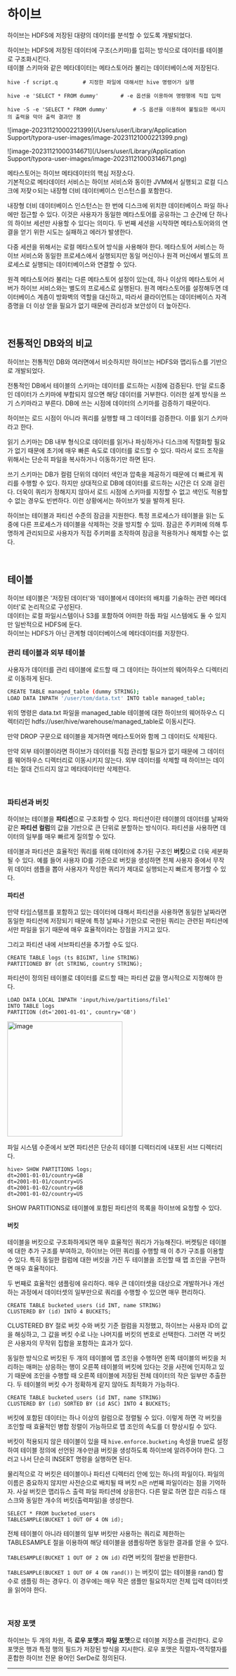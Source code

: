 # 하이브

하이브는 HDFS에 저장된 대량의 데이터를 분석할 수 있도록 개발되었다.  

하이브는 HDFS에 저장된 데이터에 구조(스키마)를 입히는 방식으로 데이터를 테이블로 구조화시킨다.  
테이블 스키마와 같은 메타데이터는 메타스토어라 불리는 데이터베이스에 저장된다.  

```shell
hive -f script.q		# 지정한 파일에 대해서만 hive 명령어가 실행

hive -e 'SELECT * FROM dummy'		# -e 옵션을 이용하여 명령행에 직접 입력

hive -S -e 'SELECT * FROM dummy'		# -S 옵션을 이용하여 불필요한 메시지의 출력을 막아 출력 결과만 봄
```

![image-20231121000221399](/Users/user/Library/Application Support/typora-user-images/image-20231121000221399.png)

![image-20231121000314671](/Users/user/Library/Application Support/typora-user-images/image-20231121000314671.png)

메타스토어는 하이브 메타데이터의 핵심 저장소다.  
기본적으로 메타데이터 서비스는 하이브 서비스와 동이한 JVM에서 실행되고 로컬 디스크에 저잦ㅇ되는 내장형 더비 데이터베이스 인스턴스를 포함한다.  

내장형 더비 데이터베이스 인스턴스는 한 번에 디스크에 위치한 데이터베이스 파일 하나에만 접근할 수 있다. 이것은 사용자가 동일한 메타스토어를 공유하는 그 순간에 단 하나의 하이브 세션만 사용할 수 있다는 의미다. 두 번째 세션을 시작하면 메타스토어와의 연결을 얻기 위한 시도는 실패하고 에러가 발생한다.  

다중 세션을 위해서는 로컬 메타스토어 방식을 사용해야 한다. 메타스토어 서비스는 하이브 서비스와 동일한 프로세스에서 실행되지만 동일 머신이나 원격 머신에서 별도의 프로세스로 실행되는 데이터베이스와 연결할 수 있다.  

원격 메타스토어라 불리는 다른 메타스토어 설정이 있는데, 하나 이상의 메타스토어 서버가 하이브 서비스와는 별도의 프로세스로 실행된다. 원격 메타스토어를 설정해두면 데이터베이스 계층이 방화벽의 역할을 대신하고, 따라서 클라이언트는 데이터베이스 자격 증명을 더 이상 얻을 필요가 없기 때문에 관리성과 보안성이 더 높아진다.  

<br/>

## 전통적인 DB와의 비교

하이브는 전통적인 DB와 여러면에서 비슷하지만 하이브는 HDFS와 맵리듀스를 기반으로 개발되었다.  

전통적인 DB에서 테이블의 스키마는 데이터를 로드하는 시점에 검증된다. 만일 로드중인 데이터가 스키마에 부합되지 않으면 해당 데이터를 거부한다. 이러한 설계 방식을 쓰기 스키마라고 부른다. DB에 쓰는 시점에 데이터의 스키마를 검증하기 때문이다.  

하이브는 로드 시점이 아니라 쿼리를 실행할 때 그 데이터를 검증한다. 이를 읽기 스키마라고 한다.  

읽기 스키마는 DB 내부 형식으로 데이터를 읽거나 파싱하거나 디스크에 직렬화할 필요가 없기 때문에 초기에 매우 빠른 속도로 데이터를 로드할 수 있다. 따라서 로드 조작을 위해서는 단순히 파일을 복사하거나 이동하기만 하면 된다.  

쓰기 스키마는 DB가 컬럼 단위의 데이터 색인과 압축을 제공하기 때문에 더 빠르게 쿼리를 수행할 수 있다. 하지만 상대적으로 DB에 데이터를 로드하는 시간은 더 오래 걸린다. 더욱이 쿼리가 정해지지 않아서 로드 시점에 스키마를 지정할 수 없고 색인도 적용할 수 없는 경우도 빈번하다. 이런 상황에서는 하이브가 빛을 발하게 된다.  

하이브는 테이블과 파티션 수준의 잠금을 지원한다. 특정 프로세스가 테이블을 읽는 도중에 다른 프로세스가 테이블을 삭제하는 것을 방지할 수 있따. 잠금은 주키퍼에 의해 투명하게 관리되므로 사용자가 직접 주키퍼를 조작하여 잠금을 적용하거나 해제할 수는 없다.  

<br/>

## 테이블

하이브 테이블은 '저장된 데이터'와 '테이블에서 데이터의 배치를 기술하는 관련 메타데이터'로 논리적으로 구성된다.  
데이터는 로컬 파일시스템이나 S3를 포함하여 어떠한 하둡 파일 시스템에도 둘 수 있지만 일반적으로 HDFS에 둔다.  
하이브는 HDFS가 아닌 관계형 데이터베이스에 메타데이터를 저장한다.  

### 관리 테이블과 외부 테이블

사용자가 데이터를 관리 테이블에 로드할 때 그 데이터는 하이브의 웨어하우스 디렉터리로 이동하게 된다.  

```sh
CREATE TABLE managed_table (dummy STRING);
LOAD DATA INPATH '/user/tom/data.txt' INTO table managed_table;
```

위의 명령은 data.txt 파일을 managed_table 테이블에 대한 하이브의 웨어하우스 디렉터리인 hdfs://user/hive/warehouse/managed_table로 이동시킨다.  

만약 DROP 구문으로 테이블을 제거하면 메타스토어와 함께 그 데이터도 삭제된다.  

만약 외부 테이블이라면 하이브가 데이터를 직접 관리할 필요가 없기 때문에 그 데이터를 웨어하우스 디렉터리로 이동시키지 않는다. 외부 데이터를 삭제할 때 하이브는 데이터는 절대 건드리지 않고 메타데이터만 삭제한다.  

<Br/>

### 파티션과 버킷

하이브는 테이블을 **파티션**으로 구조화할 수 있다. 파티션이란 테이블의 데이터를 날짜와 같은 **파티션 컬럼**의 값을 기반으로 큰 단위로 분할하는 방식이다. 파티션을 사용하면 데이터의 일부를 매우 빠르게 질의할 수 있다.  

테이블과 파티션은 효율적인 쿼리를 위해 데이터에 추가된 구조인 **버킷**으로 더욱 세분화될 수 있다. 예를 들어 사용자 ID를 기준으로 버킷을 생성하면 전체 사용자 중에서 무작위 데이터 샘플을 뽑아 사용자가 작성한 쿼리가 제대로 실행되는지 빠르게 평가할 수 있다.  

#### 파티션

만약 타임스탬프를 포함하고 있는 데이터에 대해서 파티션을 사용하면 동일한 날짜라면 동일한 파티션에 저장되기 때문에 특정 날짜나 기한으로 국한된 쿼리는 관련된 파티션에서만 파일을 읽기 때문에 매우 효율적이라는 장점을 가지고 있다.  

그리고 파티션 내에 서브파티션을 추가할 수도 있다.  

```shell
CREATE TABLE logs (ts BIGINT, line STRING)
PARTITIONED BY (dt STRING, country STRING);
```

파티션이 정의된 테이블로 데이터를 로드할 때는 파티션 값을 명시적으로 지정해야 한다.  

```shell
LOAD DATA LOCAL INPATH 'input/hive/partitions/file1'
INTO TABLE logs
PARTITION (dt='2001-01-01', country='GB')
```

<img width="262" alt="image" src="https://github.com/Be-poz/TIL/assets/45073750/acc9f8d2-0d80-4af3-92d9-db5bd80c1eab">

파일 시스템 수준에서 보면 파티션은 단순히 테이블 디렉터리에 내포된 서브 디렉터리다.  

```shell
hive> SHOW PARTITIONS logs;
dt=2001-01-01/country=GB
dt=2001-01-01/country=US
dt=2001-01-02/country=GB
dt=2001-01-02/country=US
```

SHOW PARTITIONS로 테이블에 포함된 파티션의 목록을 하이브에 요청할 수 있다.  

#### 버킷

테이블을 버킷으로 구조화하게되면 매우 효율적인 쿼리가 가능해진다. 버켓팅은 테이블에 대한 추가 구조를 부여하고, 하이브는 어떤 쿼리를 수행할 때 이 추가 구조를 이용할 수 있다. 특히 동일한 컬럼에 대한 버킷을 가진 두 테이블을 조인할 때 맵 조인을 구현하면 매우 효율적이다.  

두 번째로 효율적인 샘플링에 유리하다. 매우 큰 데이터셋을 대상으로 개발하거나 개선하는 과정에서 데이터셋의 일부만으로 쿼리를 수행할 수 있으면 매우 편리하다.  

```shell
CREATE TABLE bucketed_users (id INT, name STRING)
CLUSTERED BY (id) INTO 4 BUCKETS;
```

CLUSTERED BY 절로 버킷 수와 버킷 기준 컬럼을 지정했고, 하이브는 사용자 ID의 값을 해싱하고, 그 값을 버킷 수로 나눈 나머지를 버킷의 번호로 선택한다. 그러면 각 버킷은 사용자의 무작위 집합을 포함하는 효과가 있다.  

동일한 방식으로 버킷된 두 개의 테이블에 맵 조인을 수행하면 왼쪽 테이블의 버킷을 처리하는 매퍼는 상응하는 행이 오른쪽 테이블의 버킷에 있다는 것을 사전에 인지하고 있기 때문에 조인을 수행할 때 오른쪽 테이블에 저장된 전체 데이터의 작은 일부만 추출한다. 두 테이블의 버킷 수가 정확하게 같지 않아도 최적화가 가능하다.  

```shell
CREATE TABLE bucketed_users (id INT, name STRING)
CLUSTERED BY (id) SORTED BY (id ASC) INTO 4 BUCKETS;
```

버킷에 포함된 데이터는 하나 이상의 컬럼으로 정렬될 수 있다. 이렇게 하면 각 버킷을 조인할 때 효율적인 병합 정렬이 가능하므로 맵 조인의 속도를 더 향상시킬 수 있다.  

버킷이 적용되지 않은 테이블이 있을 때 ``hive.enforce.bucketing`` 속성을  true로 설정하여 테이블 정의에 선언된 개수만큼 버킷을 생성하도록 하이브에 알려주어야 한다. 그러고 나서 단순히 INSERT 명령을 실행하면 된다.  

물리적으로 각 버킷은 테이블이나 파티션 디렉터리 안에 있는 하나의 파일이다. 파일의 이름은 중요하지 않지만 사전순으로 배치될 때 버킷 n은 n번째 파일이라는 점을 기억하자. 사실 버킷은 맵리듀스 출력 파일 파티션에 상응한다. 다른 말로 하면 잡은 리듀스 태스크와 동일한 개수의 버킷(출력파일)을 생성한다.  

```shell
SELECT * FROM bucketed_users
TABLESAMPLE(BUCKET 1 OUT OF 4 ON id);
```

전체 테이블이 아니라 테이블의 일부 버킷만 사용하는 쿼리로 제한하는 TABLESAMPLE 절을 이용하여 해당 테이블을 샘플링하면 동일한 결과를 얻을 수 있다.  

``TABLESAMPLE(BUCKET 1 OUT OF 2 ON id)`` 라면 버킷의 절반을 반환한다.  

``TABLESAMPLE(BUCKET 1 OUT OF 4 ON rand())`` 는 버킷이 없는 테이블을 rand() 함수로 샘플링 하는 경우다. 이 경우에는 매우 작은 샘플만 필요하지만 전체 입력 데이터셋을 읽어야 한다.  

<br/>

### 저장 포맷

하이브는 두 개의 차원, 즉 **로우 포맷**과 **파일 포맷**으로 테이블 저장소를 관리한다. 로우 포맷은 행과 특정 행의 필드가 저장된 방식을 지시한다. 로우 포맷은 직렬자-역직렬자를 혼합한 하이브 전문 용어인  SerDe로 정의된다.  

---

